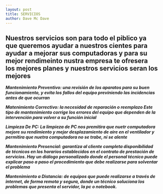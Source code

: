 ```yaml
--- 
layout: post
title: SERVICIOS 
author: Dave Mc Dave
---
```


## Nuestros servicios son para todo el piblico ya que queremos ayudar a nuestros cientes para ayudar a mejorar sus computadoras y para su mejor rendimeinto nustra empresa te ofresera los mejores planes y nuestros servicios seran los mejores

**_Mantenimiento Preventivo: una revisión de los aparatos para su buen funcionamiento, y evita los fallos del equipo previniendo las incidencias antes de que ocurran_**

**_Matenimiento Correctivo: la necesidad de reparación o reemplazo Este tipo de mantenimiento corrige los errores del equipo que dependen de la intervención para volver a su función inicial_**

**_Limpieza De PC: La limpieza de PC nos premitira que nuetr computadora mejore su rendimiento y mejor desplazamiento de aire en el ventilador y permitira que nuetra computadora no se trabe, ni se alente_**

**_Mantenimiento Presencial: garantiza al cliente completa disponibilidad de técnicos en los horarios establecidos en el contrato de prestación de servicios. Hay un diálogo personalizado donde el personal técnico puede explicar paso a paso el procedimiento que debe realizarse para solventar el problema_**

**_Mantenimiento a Distancia: de equipos que puede realizarse a través de internet, de forma remota y segura, donde un técnico soluciona los problemas que presenta el servidor, la pc o notebook._**

